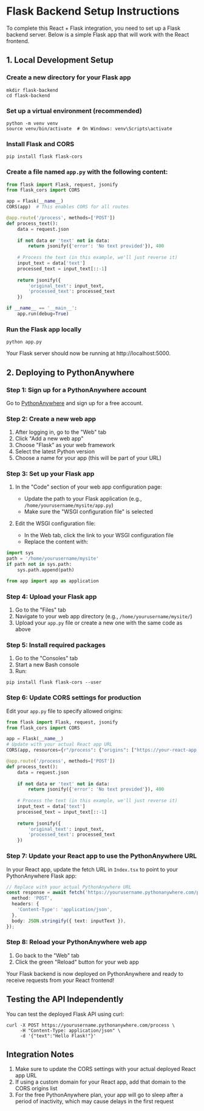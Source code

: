 

# Flask Backend Setup Instructions

To complete this React + Flask integration, you need to set up a Flask backend server.
Below is a simple Flask app that will work with the React frontend.

## 1. Local Development Setup

### Create a new directory for your Flask app
```
mkdir flask-backend
cd flask-backend
```

### Set up a virtual environment (recommended)
```
python -m venv venv
source venv/bin/activate  # On Windows: venv\Scripts\activate
```

### Install Flask and CORS
```
pip install flask flask-cors
```

### Create a file named `app.py` with the following content:
```python
from flask import Flask, request, jsonify
from flask_cors import CORS

app = Flask(__name__)
CORS(app)  # This enables CORS for all routes

@app.route('/process', methods=['POST'])
def process_text():
    data = request.json
    
    if not data or 'text' not in data:
        return jsonify({'error': 'No text provided'}), 400
    
    # Process the text (in this example, we'll just reverse it)
    input_text = data['text']
    processed_text = input_text[::-1]
    
    return jsonify({
        'original_text': input_text,
        'processed_text': processed_text
    })

if __name__ == '__main__':
    app.run(debug=True)
```

### Run the Flask app locally
```
python app.py
```

Your Flask server should now be running at http://localhost:5000.

## 2. Deploying to PythonAnywhere

### Step 1: Sign up for a PythonAnywhere account
Go to [PythonAnywhere](https://www.pythonanywhere.com/) and sign up for a free account.

### Step 2: Create a new web app
1. After logging in, go to the "Web" tab
2. Click "Add a new web app"
3. Choose "Flask" as your web framework
4. Select the latest Python version
5. Choose a name for your app (this will be part of your URL)

### Step 3: Set up your Flask app
1. In the "Code" section of your web app configuration page:
   - Update the path to your Flask application (e.g., `/home/yourusername/mysite/app.py`)
   - Make sure the "WSGI configuration file" is selected

2. Edit the WSGI configuration file:
   - In the Web tab, click the link to your WSGI configuration file
   - Replace the content with:

```python
import sys
path = '/home/yourusername/mysite'
if path not in sys.path:
    sys.path.append(path)

from app import app as application
```

### Step 4: Upload your Flask app
1. Go to the "Files" tab
2. Navigate to your web app directory (e.g., `/home/yourusername/mysite/`)
3. Upload your `app.py` file or create a new one with the same code as above

### Step 5: Install required packages
1. Go to the "Consoles" tab
2. Start a new Bash console
3. Run:
```
pip install flask flask-cors --user
```

### Step 6: Update CORS settings for production
Edit your `app.py` file to specify allowed origins:

```python
from flask import Flask, request, jsonify
from flask_cors import CORS

app = Flask(__name__)
# Update with your actual React app URL
CORS(app, resources={r"/process": {"origins": ["https://your-react-app.com", "http://localhost:3000"]}})

@app.route('/process', methods=['POST'])
def process_text():
    data = request.json
    
    if not data or 'text' not in data:
        return jsonify({'error': 'No text provided'}), 400
    
    # Process the text (in this example, we'll just reverse it)
    input_text = data['text']
    processed_text = input_text[::-1]
    
    return jsonify({
        'original_text': input_text,
        'processed_text': processed_text
    })
```

### Step 7: Update your React app to use the PythonAnywhere URL
In your React app, update the fetch URL in `Index.tsx` to point to your PythonAnywhere Flask app:

```typescript
// Replace with your actual PythonAnywhere URL
const response = await fetch('https://yourusername.pythonanywhere.com/process', {
  method: 'POST',
  headers: {
    'Content-Type': 'application/json',
  },
  body: JSON.stringify({ text: inputText }),
});
```

### Step 8: Reload your PythonAnywhere web app
1. Go back to the "Web" tab
2. Click the green "Reload" button for your web app

Your Flask backend is now deployed on PythonAnywhere and ready to receive requests from your React frontend!

## Testing the API Independently

You can test the deployed Flask API using curl:

```
curl -X POST https://yourusername.pythonanywhere.com/process \
     -H "Content-Type: application/json" \
     -d '{"text":"Hello Flask!"}'
```

## Integration Notes

1. Make sure to update the CORS settings with your actual deployed React app URL
2. If using a custom domain for your React app, add that domain to the CORS origins list
3. For the free PythonAnywhere plan, your app will go to sleep after a period of inactivity, which may cause delays in the first request


